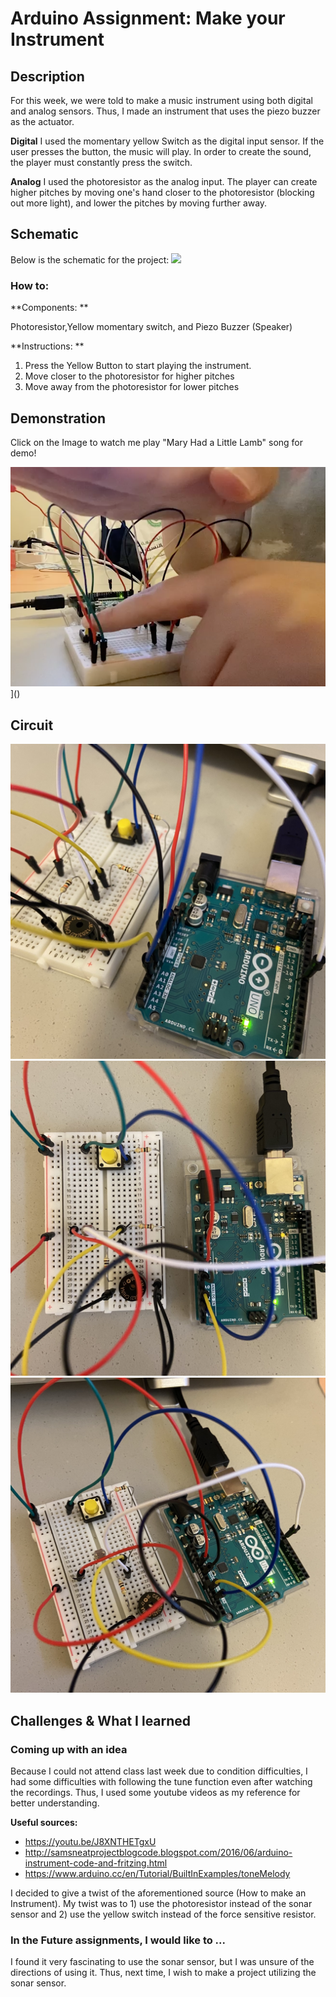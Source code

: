 # Arduino Assignment: Make your Instrument 

## Description 
For this week, we were told to make a music instrument using both digital and analog sensors. Thus, I made an instrument that uses the piezo buzzer as the actuator.  

**Digital**
I used the momentary yellow Switch as the digital input sensor. If the user presses the button, the music will play. In order to create the sound, the player must constantly press the switch. 

**Analog**
I used the photoresistor as the analog input. The player can create higher pitches by moving one's hand closer to the photoresistor (blocking out more light), and lower the pitches by moving further away. 

## Schematic
Below is the schematic for the project:
![](Images/schematic.png)


### How to:
**Components: **

Photoresistor,Yellow momentary switch, and Piezo Buzzer (Speaker)

**Instructions: **

1. Press the Yellow Button to start playing the instrument.
2. Move closer to the photoresistor for higher pitches
3. Move away from the photoresistor for lower pitches


## Demonstration 

Click on the Image to watch me play "Mary Had a Little Lamb" song for demo!

![](Images/youtube.png)]()


## Circuit


![alt-text](Images/circuit1.jpeg) ![alt-text](Images/circuit2.jpeg) ![alt-text](Images/circuit3.jpeg)



## Challenges & What I learned 

### Coming up with an idea

Because I could not attend class last week due to condition difficulties, I had some difficulties with following the tune function even after watching the recordings. Thus, I used some youtube videos as my reference for better understanding. 

**Useful sources:**

- https://youtu.be/J8XNTHETgxU
- http://samsneatprojectblogcode.blogspot.com/2016/06/arduino-instrument-code-and-fritzing.html
- https://www.arduino.cc/en/Tutorial/BuiltInExamples/toneMelody


I decided to give a twist of the aforementioned source (How to make an Instrument). My twist was to 1) use the photoresistor instead of the sonar sensor and 2) use the yellow switch instead of the force sensitive resistor.

### In the Future assignments, I would like to ... 

I found it very fascinating to use the sonar sensor, but I was unsure of the directions of using it.
Thus, next time, I wish to make a project utilizing the sonar sensor. 
